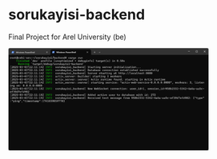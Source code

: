 # sorukayisi-backend
Final Project for Arel University (be)

<img src="https://github.com/can61cebi/sorukayisi-backend/blob/main/images/version1.png" width="400">